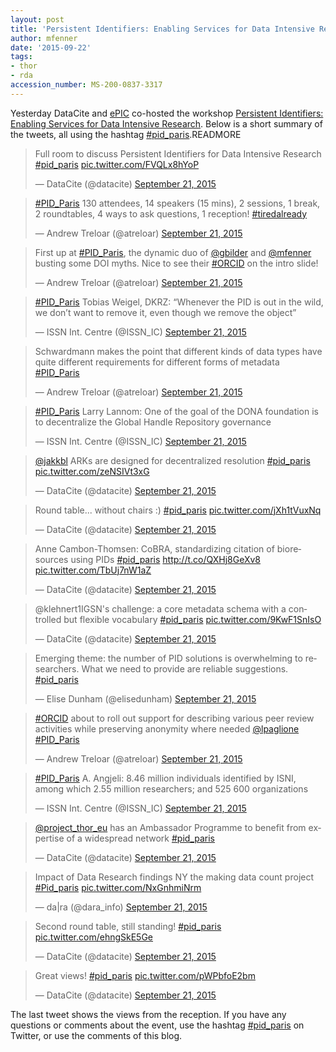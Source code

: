 ```yaml
---
layout: post
title: 'Persistent Identifiers: Enabling Services for Data Intensive Research'
author: mfenner
date: '2015-09-22'
tags:
- thor
- rda
accession_number: MS-200-0837-3317
---
```

Yesterday DataCite and [ePIC](http://www.pidconsortium.eu/) co-hosted the workshop [Persistent Identifiers: Enabling Services for Data Intensive Research](http://www.eventbrite.com/e/persistent-identifiers-enabling-services-for-data-intensive-research-tickets-17500184523). Below is a short summary of the tweets, all using the hashtag [#pid_paris](https://twitter.com/hashtag/pid_paris?src=hash).READMORE

<blockquote class="twitter-tweet" lang="en"><p lang="en" dir="ltr">Full room to discuss Persistent Identifiers for Data Intensive Research <a href="https://twitter.com/hashtag/pid_paris?src=hash">#pid_paris</a> <a href="http://t.co/FVQLx8hYoP">pic.twitter.com/FVQLx8hYoP</a></p>&mdash; DataCite (@datacite) <a href="https://twitter.com/datacite/status/645921435593125888">September 21, 2015</a></blockquote>
<script async src="//platform.twitter.com/widgets.js" charset="utf-8"></script>

<blockquote class="twitter-tweet" lang="en"><p lang="en" dir="ltr"><a href="https://twitter.com/hashtag/PID_Paris?src=hash">#PID_Paris</a> 130 attendees, 14 speakers (15 mins), 2 sessions, 1 break, 2 roundtables, 4 ways to ask questions, 1 reception! <a href="https://twitter.com/hashtag/tiredalready?src=hash">#tiredalready</a></p>&mdash; Andrew Treloar (@atreloar) <a href="https://twitter.com/atreloar/status/645917238839635968">September 21, 2015</a></blockquote>
<script async src="//platform.twitter.com/widgets.js" charset="utf-8"></script>

<blockquote class="twitter-tweet" lang="en"><p lang="en" dir="ltr">First up at <a href="https://twitter.com/hashtag/PID_Paris?src=hash">#PID_Paris</a>, the dynamic duo of <a href="https://twitter.com/gbilder">@gbilder</a> and <a href="https://twitter.com/mfenner">@mfenner</a> busting some DOI myths. Nice to see their <a href="https://twitter.com/hashtag/ORCID?src=hash">#ORCID</a> on the intro slide!</p>&mdash; Andrew Treloar (@atreloar) <a href="https://twitter.com/atreloar/status/645920334420537345">September 21, 2015</a></blockquote>
<script async src="//platform.twitter.com/widgets.js" charset="utf-8"></script>

<blockquote class="twitter-tweet" lang="en"><p lang="en" dir="ltr"><a href="https://twitter.com/hashtag/PID_Paris?src=hash">#PID_Paris</a> Tobias Weigel, DKRZ: “Whenever the PID is out in the wild, we don’t want to remove it, even though we remove the object”</p>&mdash; ISSN Int. Centre (@ISSN_IC) <a href="https://twitter.com/ISSN_IC/status/645961061858963456">September 21, 2015</a></blockquote>
<script async src="//platform.twitter.com/widgets.js" charset="utf-8"></script>

<blockquote class="twitter-tweet" lang="en"><p lang="en" dir="ltr">Schwardmann makes the point that different kinds of data types have quite different requirements for different forms of metadata <a href="https://twitter.com/hashtag/PID_Paris?src=hash">#PID_Paris</a></p>&mdash; Andrew Treloar (@atreloar) <a href="https://twitter.com/atreloar/status/645928078288506880">September 21, 2015</a></blockquote>
<script async src="//platform.twitter.com/widgets.js" charset="utf-8"></script>

<blockquote class="twitter-tweet" lang="en"><p lang="en" dir="ltr"><a href="https://twitter.com/hashtag/PID_Paris?src=hash">#PID_Paris</a> Larry Lannom: One of the goal of the DONA foundation is to decentralize the Global Handle Repository governance</p>&mdash; ISSN Int. Centre (@ISSN_IC) <a href="https://twitter.com/ISSN_IC/status/645930412980727808">September 21, 2015</a></blockquote>
<script async src="//platform.twitter.com/widgets.js" charset="utf-8"></script>

<blockquote class="twitter-tweet" lang="en"><p lang="en" dir="ltr"><a href="https://twitter.com/jakkbl">@jakkbl</a> ARKs are designed for decentralized resolution <a href="https://twitter.com/hashtag/pid_paris?src=hash">#pid_paris</a> <a href="http://t.co/zeNSIVt3xG">pic.twitter.com/zeNSIVt3xG</a></p>&mdash; DataCite (@datacite) <a href="https://twitter.com/datacite/status/645932993652097024">September 21, 2015</a></blockquote>
<script async src="//platform.twitter.com/widgets.js" charset="utf-8"></script>

<blockquote class="twitter-tweet" lang="en"><p lang="en" dir="ltr">Round table... without chairs :) <a href="https://twitter.com/hashtag/pid_paris?src=hash">#pid_paris</a> <a href="http://t.co/jXh1tVuxNq">pic.twitter.com/jXh1tVuxNq</a></p>&mdash; DataCite (@datacite) <a href="https://twitter.com/datacite/status/645944999692120065">September 21, 2015</a></blockquote>
<script async src="//platform.twitter.com/widgets.js" charset="utf-8"></script>

<blockquote class="twitter-tweet" lang="en"><p lang="en" dir="ltr">Anne Cambon-Thomsen: CoBRA, standardizing citation of bioresources using PIDs <a href="https://twitter.com/hashtag/pid_paris?src=hash">#pid_paris</a> <a href="http://t.co/QXHj8GeXv8">http://t.co/QXHj8GeXv8</a> <a href="http://t.co/TbUj7nW1aZ">pic.twitter.com/TbUj7nW1aZ</a></p>&mdash; DataCite (@datacite) <a href="https://twitter.com/datacite/status/645964076804276225">September 21, 2015</a></blockquote>
<script async src="//platform.twitter.com/widgets.js" charset="utf-8"></script>

<blockquote class="twitter-tweet" lang="en"><p lang="en" dir="ltr">@klehnert1IGSN&#39;s challenge: a core metadata schema with a controlled but flexible vocabulary <a href="https://twitter.com/hashtag/pid_paris?src=hash">#pid_paris</a> <a href="http://t.co/9KwF1SnIsO">pic.twitter.com/9KwF1SnIsO</a></p>&mdash; DataCite (@datacite) <a href="https://twitter.com/datacite/status/645967582332366848">September 21, 2015</a></blockquote>
<script async src="//platform.twitter.com/widgets.js" charset="utf-8"></script>

<blockquote class="twitter-tweet" lang="en"><p lang="en" dir="ltr">Emerging theme: the number of PID solutions is overwhelming to researchers. What we need to provide are reliable suggestions. <a href="https://twitter.com/hashtag/pid_paris?src=hash">#pid_paris</a></p>&mdash; Elise Dunham (@elisedunham) <a href="https://twitter.com/elisedunham/status/645970130627887105">September 21, 2015</a></blockquote>
<script async src="//platform.twitter.com/widgets.js" charset="utf-8"></script>

<blockquote class="twitter-tweet" lang="en"><p lang="en" dir="ltr"><a href="https://twitter.com/hashtag/ORCID?src=hash">#ORCID</a> about to roll out support for describing various peer review activities while preserving anonymity where needed <a href="https://twitter.com/lpaglione">@lpaglione</a> <a href="https://twitter.com/hashtag/PID_Paris?src=hash">#PID_Paris</a></p>&mdash; Andrew Treloar (@atreloar) <a href="https://twitter.com/atreloar/status/645939233652375552">September 21, 2015</a></blockquote>
<script async src="//platform.twitter.com/widgets.js" charset="utf-8"></script>

<blockquote class="twitter-tweet" lang="en"><p lang="en" dir="ltr"><a href="https://twitter.com/hashtag/PID_Paris?src=hash">#PID_Paris</a> A. Angjeli: 8.46 million individuals identified by ISNI, among which 2.55 million researchers; and 525 600 organizations</p>&mdash; ISSN Int. Centre (@ISSN_IC) <a href="https://twitter.com/ISSN_IC/status/645940553293647872">September 21, 2015</a></blockquote>
<script async src="//platform.twitter.com/widgets.js" charset="utf-8"></script>

<blockquote class="twitter-tweet" lang="en"><p lang="en" dir="ltr"><a href="https://twitter.com/project_thor_eu">@project_thor_eu</a> has an Ambassador Programme to benefit from expertise of a widespread network <a href="https://twitter.com/hashtag/pid_paris?src=hash">#pid_paris</a></p>&mdash; DataCite (@datacite) <a href="https://twitter.com/datacite/status/645974819046060032">September 21, 2015</a></blockquote>
<script async src="//platform.twitter.com/widgets.js" charset="utf-8"></script>

<blockquote class="twitter-tweet" lang="en"><p lang="en" dir="ltr">Impact of Data Research findings NY the making data count project <a href="https://twitter.com/hashtag/Pid_paris?src=hash">#Pid_paris</a> <a href="http://t.co/NxGnhmiNrm">pic.twitter.com/NxGnhmiNrm</a></p>&mdash; da|ra (@dara_info) <a href="https://twitter.com/dara_info/status/645978800589795328">September 21, 2015</a></blockquote>
<script async src="//platform.twitter.com/widgets.js" charset="utf-8"></script>

<blockquote class="twitter-tweet" lang="en"><p lang="en" dir="ltr">Second round table, still standing! <a href="https://twitter.com/hashtag/pid_paris?src=hash">#pid_paris</a> <a href="http://t.co/ehngSkE5Ge">pic.twitter.com/ehngSkE5Ge</a></p>&mdash; DataCite (@datacite) <a href="https://twitter.com/datacite/status/645983872187023360">September 21, 2015</a></blockquote>
<script async src="//platform.twitter.com/widgets.js" charset="utf-8"></script>

<blockquote class="twitter-tweet" lang="en"><p lang="en" dir="ltr">Great views! <a href="https://twitter.com/hashtag/pid_paris?src=hash">#pid_paris</a> <a href="http://t.co/pWPbfoE2bm">pic.twitter.com/pWPbfoE2bm</a></p>&mdash; DataCite (@datacite) <a href="https://twitter.com/datacite/status/646000851794980865">September 21, 2015</a></blockquote>
<script async src="//platform.twitter.com/widgets.js" charset="utf-8"></script>

The last tweet shows the views from the reception. If you have any questions or comments about the event, use the hashtag [#pid_paris](https://twitter.com/hashtag/pid_paris?src=hash) on Twitter, or use the comments of this blog.
